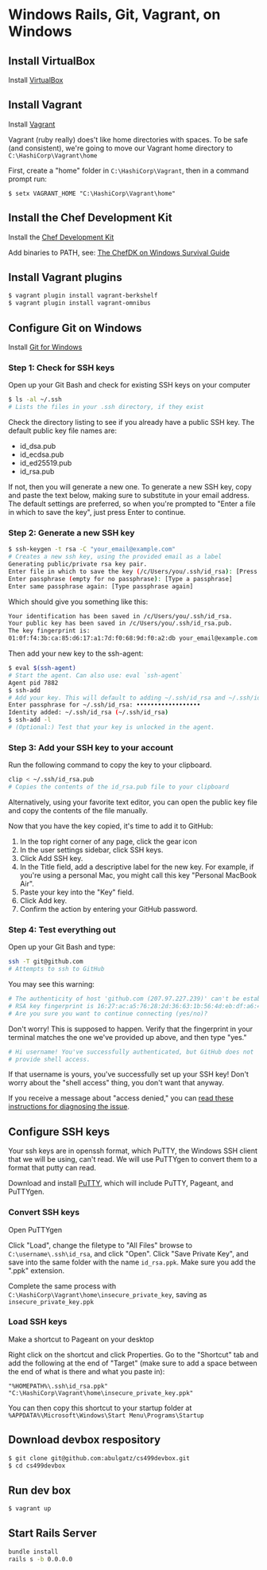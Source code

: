 # Windows Rails, Git, Vagrant, on Windows

## Install VirtualBox

Install [VirtualBox](https://www.virtualbox.org/)

## Install Vagrant

Install [Vagrant](http://vagrantup.com)

Vagrant (ruby really) does't like home directories with spaces. To be safe (and consistent), we're going to move our Vagrant home directory to `C:\HashiCorp\Vagrant\home`

First, create a "home" folder in `C:\HashiCorp\Vagrant`, then in a command prompt run:

	$ setx VAGRANT_HOME "C:\HashiCorp\Vagrant\home"

<!--

NOTE: This adds to the User Environment, if you want to add to the system/machine you need to add the /M option at the end of the command in an elevated command prompt, for example:

	$ setx VAGRANT_HOME "C:\HashiCorp\Vagrant\home" /M

-->

## Install the Chef Development Kit

<!--
If you have a mac, first install homebrew, then

    $ brew install caskroom/cask/brew-cask
    $ brew cask install chefdk
-->

Install the [Chef Development Kit](https://downloads.chef.io/chef-dk/)

Add binaries to PATH, see: [The ChefDK on Windows Survival Guide](https://www.chef.io/blog/2014/11/04/the-chefdk-on-windows-survival-guide/)

## Install Vagrant plugins

```bash
$ vagrant plugin install vagrant-berkshelf
$ vagrant plugin install vagrant-omnibus
```

## Configure Git on Windows

Install [Git for Windows](http://git-scm.com/download/win)

### Step 1: Check for SSH keys

Open up your Git Bash and check for existing SSH keys on your computer

```bash
$ ls -al ~/.ssh
# Lists the files in your .ssh directory, if they exist
```

Check the directory listing to see if you already have a public SSH key. The default public key file names are:

* id_dsa.pub
* id_ecdsa.pub
* id_ed25519.pub
* id_rsa.pub

If not, then you will generate a new one. To generate a new SSH key, copy and paste the text below, making sure to substitute in your email address. The default settings are preferred, so when you're prompted to "Enter a file in which to save the key", just press Enter to continue.

### Step 2: Generate a new SSH key

```bash	
$ ssh-keygen -t rsa -C "your_email@example.com"
# Creates a new ssh key, using the provided email as a label
Generating public/private rsa key pair.
Enter file in which to save the key (/c/Users/you/.ssh/id_rsa): [Press enter]
Enter passphrase (empty for no passphrase): [Type a passphrase]
Enter same passphrase again: [Type passphrase again]
```

Which should give you something like this:

```bash
Your identification has been saved in /c/Users/you/.ssh/id_rsa.
Your public key has been saved in /c/Users/you/.ssh/id_rsa.pub.
The key fingerprint is:
01:0f:f4:3b:ca:85:d6:17:a1:7d:f0:68:9d:f0:a2:db your_email@example.com
```

Then add your new key to the ssh-agent:

```bash
$ eval $(ssh-agent)
# Start the agent. Can also use: eval `ssh-agent`
Agent pid 7882
$ ssh-add
# Add your key. This will default to adding ~/.ssh/id_rsa and ~/.ssh/id_dsa.
Enter passphrase for ~/.ssh/id_rsa: ••••••••••••••••••
Identity added: ~/.ssh/id_rsa (~/.ssh/id_rsa)
$ ssh-add -l
# (Optional:) Test that your key is unlocked in the agent.
```

### Step 3: Add your SSH key to your account

Run the following command to copy the key to your clipboard.

```bash
clip < ~/.ssh/id_rsa.pub
# Copies the contents of the id_rsa.pub file to your clipboard
```

Alternatively, using your favorite text editor, you can open the public key file and copy the contents of the file manually.

Now that you have the key copied, it's time to add it to GitHub:

1. In the top right corner of any page, click the gear icon
2. In the user settings sidebar, click SSH keys.
3. Click Add SSH key.
4. In the Title field, add a descriptive label for the new key. For example, if you're using a personal Mac, you might call this key "Personal MacBook Air".
5. Paste your key into the "Key" field.
6. Click Add key.
7. Confirm the action by entering your GitHub password.

### Step 4: Test everything out

Open up your Git Bash and type:

```bash
ssh -T git@github.com
# Attempts to ssh to GitHub
```

You may see this warning:

```bash
# The authenticity of host 'github.com (207.97.227.239)' can't be established.
# RSA key fingerprint is 16:27:ac:a5:76:28:2d:36:63:1b:56:4d:eb:df:a6:48.
# Are you sure you want to continue connecting (yes/no)?
```

Don't worry! This is supposed to happen. Verify that the fingerprint in your terminal matches the one we've provided up above, and then type "yes."

```bash
# Hi username! You've successfully authenticated, but GitHub does not
# provide shell access.
```

If that username is yours, you've successfully set up your SSH key! Don't worry about the "shell access" thing, you don't want that anyway.

If you receive a message about "access denied," you can [read these instructions for diagnosing the issue](https://help.github.com/articles/error-permission-denied-publickey).

## Configure SSH keys

Your ssh keys are in openssh format, which PuTTY, the Windows SSH client that we will be using, can't read. We will use PuTTYgen to convert them to a format that putty can read.

Download and install [PuTTY](http://the.earth.li/~sgtatham/putty/latest/x86/putty-0.63-installer.exe), which will include PuTTY, Pageant, and PuTTYgen.

### Convert SSH keys

Open PuTTYgen

Click "Load", change the filetype to "All Files" browse to `C:\username\.ssh\id_rsa`, and click "Open". Click "Save Private Key", and save into the same folder with the name `id_rsa.ppk`. Make sure you add the ".ppk" extension.

Complete the same process with `C:\HashiCorp\Vagrant\home\insecure_private_key`, saving as `insecure_private_key.ppk`

### Load SSH keys

Make a shortcut to Pageant on your desktop

Right click on the shortcut and click Properties. Go to the "Shortcut" tab and add the following at the end of "Target" (make sure to add a space between the end of what is there and what you paste in):

    "%HOMEPATH%\.ssh\id_rsa.ppk" "C:\HashiCorp\Vagrant\home\insecure_private_key.ppk"

You can then copy this shortcut to your startup folder at `%APPDATA%\Microsoft\Windows\Start Menu\Programs\Startup`

## Download devbox respository

```bash
$ git clone git@github.com:abulgatz/cs499devbox.git
$ cd cs499devbox
```

## Run dev box

```bash
$ vagrant up
```

## Start Rails Server

```bash
bundle install
rails s -b 0.0.0.0
```